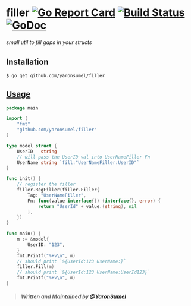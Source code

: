 # filler [![Go Report Card](https://goreportcard.com/badge/github.com/yaronsumel/filler)](https://goreportcard.com/report/github.com/yaronsumel/filler) [![Build Status](https://travis-ci.org/yaronsumel/grapes.svg?branch=master)](https://travis-ci.org/yaronsumel/filler) [![GoDoc](https://godoc.org/github.com/yaronsumel/filler?status.svg)](https://godoc.org/github.com/yaronsumel/filler)
###### small util to fill gaps in your structs 

Installation
------
```bash
$ go get github.com/yaronsumel/filler
```

[Usage](https://github.com/yaronsumel/filler/blob/master/example/example.go)
------

```go
package main

import (
	"fmt"
	"github.com/yaronsumel/filler"
)

type model struct {
	UserID   string
	// will pass the UserID val into UserNameFiller Fn
	UserName string `fill:"UserNameFiller:UserID"`
}

func init() {
	// register the filler
	filler.RegFiller(filler.Filler{
		Tag: "UserNameFiller",
		Fn: func(value interface{}) (interface{}, error) {
			return "UserId" + value.(string), nil
		},
	})
}

func main() {
	m := &model{
		UserID: "123",
	}
	fmt.Printf("%+v\n", m)
	// should print `&{UserId:123 UserName:}`
	filler.Fill(m)
	// should print `&{UserId:123 UserName:UserId123}`
	fmt.Printf("%+v\n", m)
}

```

> ##### Written and Maintained by [@YaronSumel](https://twitter.com/yaronsumel) #####

